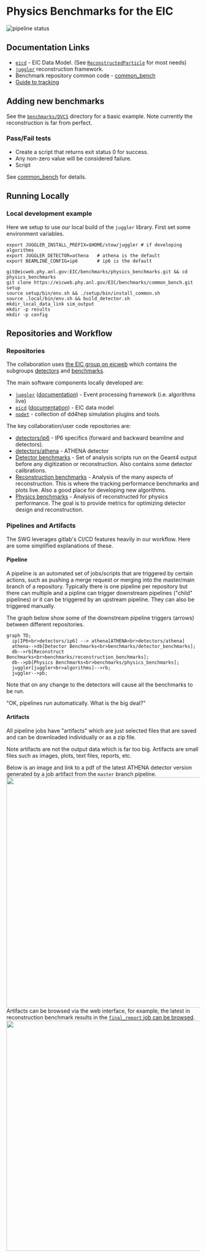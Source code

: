 Physics Benchmarks for the EIC
==============================

![pipeline status](https://eicweb.phy.anl.gov/EIC/benchmarks/physics_benchmarks/badges/master/pipeline.svg)

## Documentation Links

- [`eicd`](https://eic.phy.anl.gov/eicd) - EIC Data Model. (See [`ReconstructedParticle`](https://eic.phy.anl.gov/eicd/classeic_1_1_reconstructed_particle.html) for most needs)
- [`juggler`](https://eic.phy.anl.gov/juggler) reconstruction framework.
- Benchmark repository common code - [common_bench](https://eicweb.phy.anl.gov/EIC/benchmarks/common_bench)
- [Guide to tracking](https://eicweb.phy.anl.gov/EIC/documentation/guide_to_tracking/-/blob/master/README.md)

## Adding new benchmarks

See the [`benchmarks/DVCS`](https://eicweb.phy.anl.gov/EIC/benchmarks/physics_benchmarks/-/tree/master/benchmarks/dvcs)
directory for a basic example. Note currently the reconstruction is far from perfect.

### Pass/Fail tests

- Create a script that returns exit status 0 for success.
- Any non-zero value will be considered failure.
- Script  

See [common_bench](https://eicweb.phy.anl.gov/EIC/benchmarks/common_bench) for details.

## Running Locally

### Local development example

Here we setup to use our local build of the `juggler` library.
First set some environment variables.
```
export JUGGLER_INSTALL_PREFIX=$HOME/stow/juggler # if developing algorithms
export JUGGLER_DETECTOR=athena   # athena is the default
export BEAMLINE_CONFIG=ip6       # ip6 is the default
```

```
git@eicweb.phy.anl.gov:EIC/benchmarks/physics_benchmarks.git && cd physics_benchmarks
git clone https://eicweb.phy.anl.gov/EIC/benchmarks/common_bench.git setup
source setup/bin/env.sh && ./setup/bin/install_common.sh
source .local/bin/env.sh && build_detector.sh
mkdir_local_data_link sim_output
mkdir -p results
mkdir -p config

```

## Repositories and Workflow

### Repositories

The collaboration uses [the EIC group on eicweb](https://eicweb.phy.anl.gov/EIC) which contains the subgroups
[detectors](https://eicweb.phy.anl.gov/EIC/detectors) and
[benchmarks](https://eicweb.phy.anl.gov/EIC/benchmarks). 

The main software components locally developed are:
- [`juggler`](https://eicweb.phy.anl.gov/EIC/juggler) ([documentation](https://eic.phy.anl.gov/juggler)) - Event processing framework (i.e. algorithms live)
- [`eicd`](https://eicweb.phy.anl.gov/EIC/eicd) ([documentation](https://eic.phy.anl.gov/eicd)) - EIC data model
- [`npdet`](https://eicweb.phy.anl.gov/EIC/npdet) - collection of dd4hep simulation plugins and tools.

The key collaboration/user code repositories are:

- [detectors/ip6](https://eicweb.phy.anl.gov/EIC/detectors/ip6) - IP6 specifics (forward and backward beamline and detectors).
- [detectors/athena](https://eicweb.phy.anl.gov/EIC/detectors/athena) - ATHENA detector
- [Detector benchmarks](https://eicweb.phy.anl.gov/EIC/benchmarks/detector_benchmarks) - Set of analysis scripts  run on the Geant4 output before any digitization or reconstruction. Also contains some detector calibrations.
- [Reconstruction benchmarks](https://eicweb.phy.anl.gov/EIC/benchmarks/reconstruction_benchmarks) - Analysis of the many aspects of reconstruction. This is where the tracking performance benchmarks and plots live. Also a good place for developing new algorithms.
- [Physics benchmarks](https://eicweb.phy.anl.gov/EIC/benchmarks/physics_benchmarks) - Analysis of reconstructed for physics performance.  The goal is to provide metrics for optimizing detector design and reconstruction. 


### Pipelines and Artifacts

The SWG leverages gitlab's CI/CD features heavily in our workflow.
Here are some simplified explanations of these.

#### Pipeline 

A pipeline is an automated set of jobs/scripts that are triggered by certain actions, such as pushing a merge request or merging into the master/main branch of a repository.
Typically there is one pipeline per repository but there can multiple and a pipline can trigger downstream pipelines ("child" pipelines) or it can be triggered by an upstream pipeline. They can also be triggered manually.

The graph below show some of the downstream pipeline triggers (arrows) between different repositories.
```mermaid
graph TD;
  ip[IP6<br>detectors/ip6] --> athena[ATHENA<br>detectors/athena]
  athena-->db[Detector Benchmarks<br>benchmarks/detector_benchmarks];
  db-->rb[Reconstruct Benchmarks<br>benchmarks/reconstruction_benchmarks];
  db-->pb[Physics Benchmarks<br>benchmarks/physics_benchmarks];
  juggler[juggler<br>algorithms]-->rb;
  juggler-->pb;
```

Note that on any change to the detectors will cause all the benchmarks to be run.

"OK, pipelines run automatically. What is the big deal?"

#### Artifacts

All pipeline jobs have "artifacts" which are just selected files that are saved and can be downloaded individually or as a zip file.

Note artifacts are not the output data which is far too big. Artifacts are small files such as images, plots, text files, reports, etc.

Below is an image and link to a pdf of the latest ATHENA detector version generated by a job artifact from the `master` branch pipeline.
<br>
<a href="https://eicweb.phy.anl.gov/api/v4/projects/473/jobs/artifacts/master/raw/images/view01.pdf?job=report">
<img src="https://eicweb.phy.anl.gov/api/v4/projects/473/jobs/artifacts/master/raw/images/view01.png?job=report" width="600px" />
</a>
<br>
Artifacts can be browsed via the web interface, for example, the latest in reconstruction benchmark results in the 
[`final_report` job can be browsed](https://eicweb.phy.anl.gov/EIC/benchmarks/physics_benchmarks/-/jobs/artifacts/master/browse/results?job=final_report).
<br>
<a href="https://eicweb.phy.anl.gov/api/v4/projects/400/jobs/artifacts/master/raw/results/dvcs/Q2.png?job=dvcs:results">
<img src="https://eicweb.phy.anl.gov/api/v4/projects/400/jobs/artifacts/master/raw/results/dvcs/Q2.png?job=dvcs:results" width="600px" />
</a>
<br>



